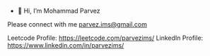 - 👋 Hi, I’m Mohammad Parvez 


Please connect with me parvez.ims@gmail.com

Leetcode Profile: https://leetcode.com/parvezims/
LinkedIn Profile: https://www.linkedin.com/in/parvezims/

